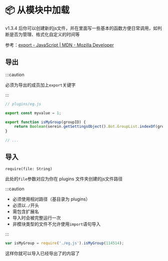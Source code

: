 # 📦 从模块中加载

v1.3.4 后你可以创建新的js文件，并在里面写一些基本的函数方便日常调用，如判断是否为管理、格式化自定义的时间等

参考：[export - JavaScript | MDN - Mozilla Developer](https://developer.mozilla.org/zh-CN/docs/Web/JavaScript/Reference/Statements/export)

## 导出

:::caution

必须为导出的成员加上`export`关键字

:::

```js
// plugins/eg.js

export const myvalue = 1;

export function isMyGroup(groupID) {
    return Boolean(serein.getSettingsObject().Bot.GroupList.indexOf(groupID) + 1);
}

// ...
```

## 导入

`require(file: String)`

此处的`file`参数对应为你在 plugins 文件夹创建的js文件路径

:::caution

- 必须使用相对路径（基目录为 plugins）
- 必须以`./`开头
- 需包含扩展名
- 导入时会被完整运行一次
- 非模块类型的文件不允许使用`import`语句导入

:::

```js
var isMyGroup = require('./eg.js').isMyGroup(114514);
```

这样你就可以导入已经导出了的内容了
